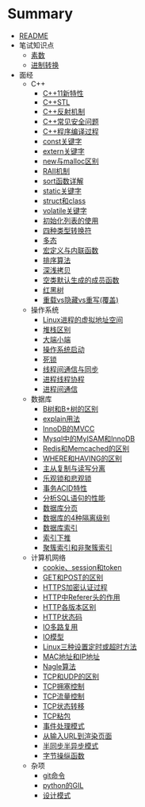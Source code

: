 # Summary

- [README](README.md)
- 笔试知识点
  - [素数](笔试知识点/素数.md)
  - [进制转换](笔试知识点/进制转换.md)
- 面经
  - C++
    - [C++11新特性](面经/C++/C++11新特性.md)
    - [C++STL](面经/C++/C++STL.md)
    - [C++反射机制](面经/C++/C++反射机制.md)
    - [C++常见安全问题](面经/C++/C++常见安全问题.md)
    - [C++程序编译过程](面经/C++/C++程序编译过程.md)
    - [const关键字](面经/C++/const关键字.md)
    - [extern关键字](面经/C++/extern关键字.md)
    - [new与malloc区别](面经/C++/new与malloc区别.md)
    - [RAII机制](面经/C++/RAII机制.md)
    - [sort函数详解](面经/C++/sort函数详解.md)
    - [static关键字](面经/C++/static关键字.md)
    - [struct和class](面经/C++/struct和class.md)
    - [volatile关键字](面经/C++/volatile关键字.md)
    - [初始化列表的使用](面经/C++/初始化列表的使用.md)
    - [四种类型转换符](面经/C++/四种类型转换符.md)
    - [多态](面经/C++/多态.md)
    - [宏定义与内联函数](面经/C++/宏定义与内联函数.md)
    - [排序算法](面经/C++/排序算法.md)
    - [深浅拷贝](面经/C++/深浅拷贝.md)
    - [空类默认生成的成员函数](面经/C++/空类默认生成的成员函数.md)
    - [红黑树](面经/C++/红黑树.md)
    - [重载vs隐藏vs重写(覆盖)](面经/C++/重载vs隐藏vs重写(覆盖).md)
  - 操作系统
    - [Linux进程的虚拟地址空间](面经/操作系统/Linux进程的虚拟地址空间.md)
    - [堆栈区别](面经/操作系统/堆栈区别.md)
    - [大端小端](面经/操作系统/大端小端.md)
    - [操作系统启动](面经/操作系统/操作系统启动.md)
    - [死锁](面经/操作系统/死锁.md)
    - [线程间通信与同步](面经/操作系统/线程间通信与同步.md)
    - [进程线程协程](面经/操作系统/进程线程协程.md)
    - [进程间通信](面经/操作系统/进程间通信.md)
  - 数据库
    - [B树和B+树的区别](面经/数据库/B树和B+树的区别.md)
    - [explain用法](面经/数据库/explain用法.md)
    - [InnoDB的MVCC](面经/数据库/InnoDB的MVCC.md)
    - [Mysql中的MyISAM和InnoDB](面经/数据库/Mysql中的MyISAM和InnoDB.md)
    - [Redis和Memcached的区别](面经/数据库/Redis和Memcached的区别.md)
    - [WHERE和HAVING的区别](面经/数据库/WHERE和HAVING的区别.md)
    - [主从复制与读写分离](面经/数据库/主从复制与读写分离.md)
    - [乐观锁和悲观锁](面经/数据库/乐观锁和悲观锁.md)
    - [事务ACID特性](面经/数据库/事务ACID特性.md)
    - [分析SQL语句的性能](面经/数据库/分析SQL语句的性能.md)
    - [数据库分页](面经/数据库/数据库分页.md)
    - [数据库的4种隔离级别](面经/数据库/数据库的4种隔离级别.md)
    - [数据库索引](面经/数据库/数据库索引.md)
    - [索引下推](面经/数据库/索引下推.md)
    - [聚簇索引和非聚簇索引](面经/数据库/聚簇索引和非聚簇索引.md)
  - 计算机网络
    - [cookie、session和token](面经/计算机网络/cookie、session和token.md)
    - [GET和POST的区别](面经/计算机网络/GET和POST的区别.md)
    - [HTTPS加密认证过程](面经/计算机网络/HTTPS加密认证过程.md)
    - [HTTP中Referer头的作用](面经/计算机网络/HTTP中Referer头的作用.md)
    - [HTTP各版本区别](面经/计算机网络/HTTP各版本区别.md)
    - [HTTP状态码](面经/计算机网络/HTTP状态码.md)
    - [IO多路复用](面经/计算机网络/IO多路复用.md)
    - [IO模型](面经/计算机网络/IO模型.md)
    - [Linux三种设置定时或超时方法](面经/计算机网络/Linux三种设置定时或超时方法.md)
    - [MAC地址和IP地址](面经/计算机网络/MAC地址和IP地址.md)
    - [Nagle算法](面经/计算机网络/Nagle算法.md)
    - [TCP和UDP的区别](面经/计算机网络/TCP和UDP的区别.md)
    - [TCP拥塞控制](面经/计算机网络/TCP拥塞控制.md)
    - [TCP流量控制](面经/计算机网络/TCP流量控制.md)
    - [TCP状态转移](面经/计算机网络/TCP状态转移.md)
    - [TCP粘包](面经/计算机网络/TCP粘包.md)
    - [事件处理模式](面经/计算机网络/事件处理模式.md)
    - [从输入URL到渲染页面](面经/计算机网络/从输入URL到渲染页面.md)
    - [半同步半异步模式](面经/计算机网络/半同步半异步模式.md)
    - [字节操纵函数](面经/计算机网络/字节操纵函数.md)
  - 杂项
    - [git命令](面经/杂项/git命令.md)
    - [python的GIL](面经/杂项/python的GIL.md)
    - [设计模式](面经/杂项/设计模式.md)
